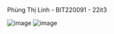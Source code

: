 Phùng Thị Linh - BIT220091 - 22it3

![image](https://github.com/user-attachments/assets/016a8c1b-b58f-427c-b78c-be4a5d8e14eb)
![image](https://github.com/user-attachments/assets/dc5308af-b736-4de2-bc66-8da1d6241f07)
